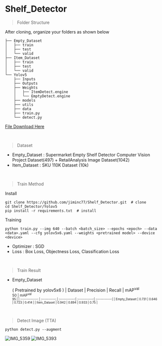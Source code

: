 # Shelf_Detector
> Folder Structure <br/>

After cloning, organize your folders as shown below

    ├── Empty_Dataset
    │   ├── train
    │   ├── test
    │   └── valid
    ├── Item_Dataset
    │   ├── train
    │   ├── test
    │   └── valid
    └── Yolov5
        ├── Inputs
        ├── Outputs
        ├── Weights
        │   ├── ItemDetect.engine
        │   └── EmptyDetect.engine
        ├── models
        ├── utils
        ├── data
        ├── train.py
        └── detect.py



[ File Download Here ](https://drive.google.com/drive/folders/1J3qiaXRBaDmvXN9wDjf3LoHP9t09bMfL?usp=sharing, "Dataset and pt File")

<br/>

> Dataset
- Empty_Dataset : Supermarket Empty Shelf Detector Computer Vision Project Dataset(497) + RetailAnalysis Image Dataset(1042)
- Item_Dataset : SKU 110K Dataset (10k)

<br/>

> Train Method

Install

    git clone https://github.com/jiminc77/Shelf_Detector.git  # clone
    cd Shelf_Detector/Yolov5
    pip install -r requirements.txt  # install

Training

    python train.py --img 640 --batch <batch_size> --epochs <epoch> --data <data>.yaml --cfg yolov5x6.yaml --weights <pretrained model> --device <device>
    
- Optimizer : SGD
- Loss : Box Loss, Objectness Loss, Classification Loss

<br/>

> Train Result
- Empty_Dataset

    ( Pretrained by yolov5x6 )
    | Dataset        | Precision    | Recall       | mAP<sup>val<br>50 | mAP<sup>val<br>95 |
    | :------------: | :----------: | :-----------:| :-----------:| :-----------:|
    |  Empty_Dataset | 0.731        | 0.646        | 0.723        | 0.414        |
    |  Item_Dataset  | 0.942        | 0.894        | 0.933        | 0.75         |

<br/>

> Detect Image (TTA)

    python detect.py --augment


![IMG_5359](https://github.com/jiminc77/Shelf_Detector/assets/91927189/f5e0a5ff-8e93-4607-aefe-b379cd833ab7)
![IMG_5393](https://github.com/jiminc77/Shelf_Detector/assets/91927189/ba39a2b6-a505-4540-8207-d8ed9b46c593)


